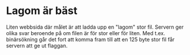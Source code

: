 # Lagom är bäst

Liten webbsida där målet är att ladda upp en "lagom" stor fil. Servern ger olika svar beroende på om filen är för stor eller för liten. Med t.ex. binärsökning går det fort att komma fram till att en 125 byte stor fil får servern att ge ut flaggan.
